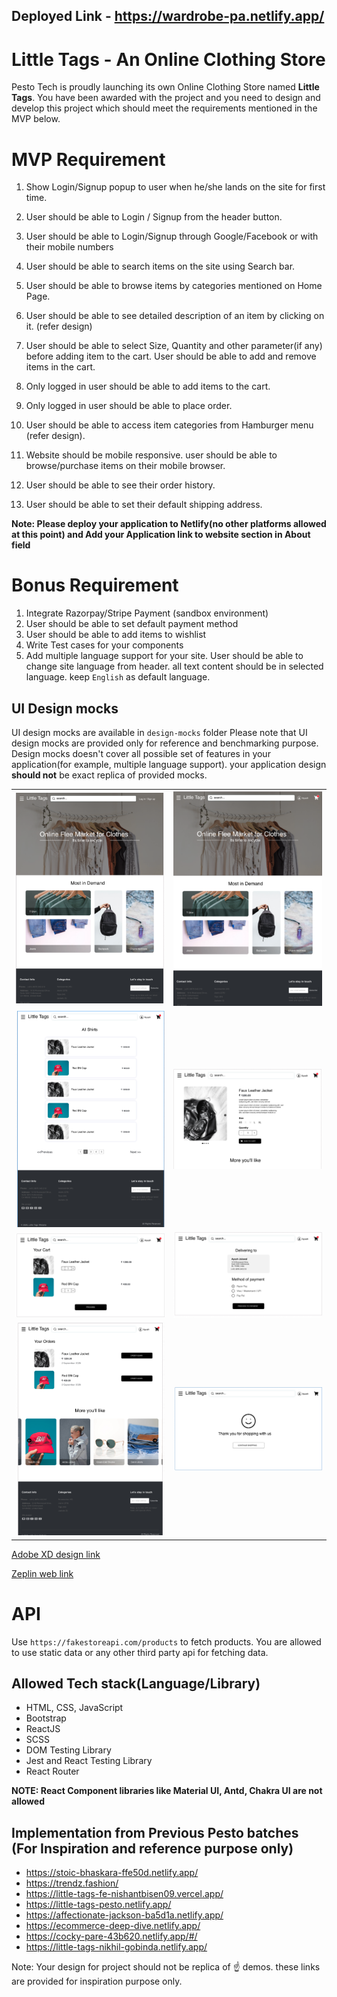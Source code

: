 ## Deployed Link - https://wardrobe-pa.netlify.app/
# Little Tags - An Online Clothing Store

Pesto Tech is proudly launching its own Online Clothing Store named **Little Tags**. You have been awarded with the project and you need to design and develop this project which should meet the requirements mentioned in the MVP below.

# MVP Requirement

1. Show Login/Signup popup to user when he/she lands on the site for first time.
2. User should be able to Login / Signup from the header button.
3. User should be able to Login/Signup through Google/Facebook or with their mobile numbers
4. User should be able to search items on the site using Search bar.
5. User should be able to browse items by categories mentioned on Home Page.
6. User should be able to see detailed description of an item by clicking on it. (refer design)
7. User should be able to select Size, Quantity and other parameter(if any) before adding item to the cart.
   User should be able to add and remove items in the cart.
8. Only logged in user should be able to add items to the cart.
9. Only logged in user should be able to place order.
10. User should be able to access item categories from Hamburger menu (refer design).

11. Website should be mobile responsive. user should be able to browse/purchase items on their mobile browser.
12. User should be able to see their order history.
13. User should be able to set their default shipping address.

**Note: Please deploy your application to Netlify(no other platforms allowed at this point) and Add your Application link to website section in About field**

# Bonus Requirement

1. Integrate Razorpay/Stripe Payment (sandbox environment)
2. User should be able to set default payment method
3. User should be able to add items to wishlist
4. Write Test cases for your components
5. Add multiple language support for your site. User should be able to change site language from header. all text content should be in selected language. keep `English` as default language.

## UI Design mocks

UI design mocks are available in `design-mocks` folder
Please note that UI design mocks are provided only for reference and benchmarking purpose. Design mocks doesn't cover all possible set of features in your application(for example, multiple language support). your application design **should not** be exact replica of provided mocks.

|                                    |                                        |
| :--------------------------------: | :------------------------------------: |
|     ![](design-mocks/home.png)     |  ![](design-mocks/home_logged_in.png)  |
| ![](design-mocks/product_list.png) |     ![](design-mocks/product.png)      |
|     ![](design-mocks/cart.png)     |     ![](design-mocks/checkout.png)     |
|    ![](design-mocks/orders.png)    | ![](design-mocks/successful_order.png) |

[Adobe XD design link](https://drive.google.com/file/d/1_e7X57CoN7YhDlapVlLkL14ksVTzAwQh/view?usp=sharing)

[Zeplin web link](https://zpl.io/a7j7MJE)

# API

Use `https://fakestoreapi.com/products` to fetch products.
You are allowed to use static data or any other third party api for fetching data.
## Allowed Tech stack(Language/Library)

- HTML, CSS, JavaScript
- Bootstrap
- ReactJS
- SCSS
- DOM Testing Library
- Jest and React Testing Library
- React Router

**NOTE: React Component libraries like Material UI, Antd, Chakra UI are not allowed**


## Implementation from Previous Pesto batches (For Inspiration and reference purpose only)


- https://stoic-bhaskara-ffe50d.netlify.app/
- https://trendz.fashion/
- https://little-tags-fe-nishantbisen09.vercel.app/
- https://little-tags-pesto.netlify.app/
- https://affectionate-jackson-ba5d1a.netlify.app/
- https://ecommerce-deep-dive.netlify.app/
- https://cocky-pare-43b620.netlify.app/#/
- https://little-tags-nikhil-gobinda.netlify.app/


Note: Your design for project should not be replica of ☝️ demos. these links are provided for inspiration purpose only.
